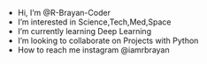 -  Hi, I’m @R-Brayan-Coder
-  I’m interested in Science,Tech,Med,Space
-  I’m currently learning Deep Learning
-  I’m looking to collaborate on Projects with Python
-  How to reach me instagram @iamrbrayan

<!---
R-Brayan-Coder/R-Brayan-Coder is a ✨ special ✨ repository because its `README.md` (this file) appears on your GitHub profile.
You can click the Preview link to take a look at your changes.
--->
